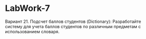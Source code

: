 # LabWork-7
Вариант 21.
Подсчет баллов студентов (Dictionary):
Разработайте систему для учета баллов студентов по различным предметам с использованием словаря.
